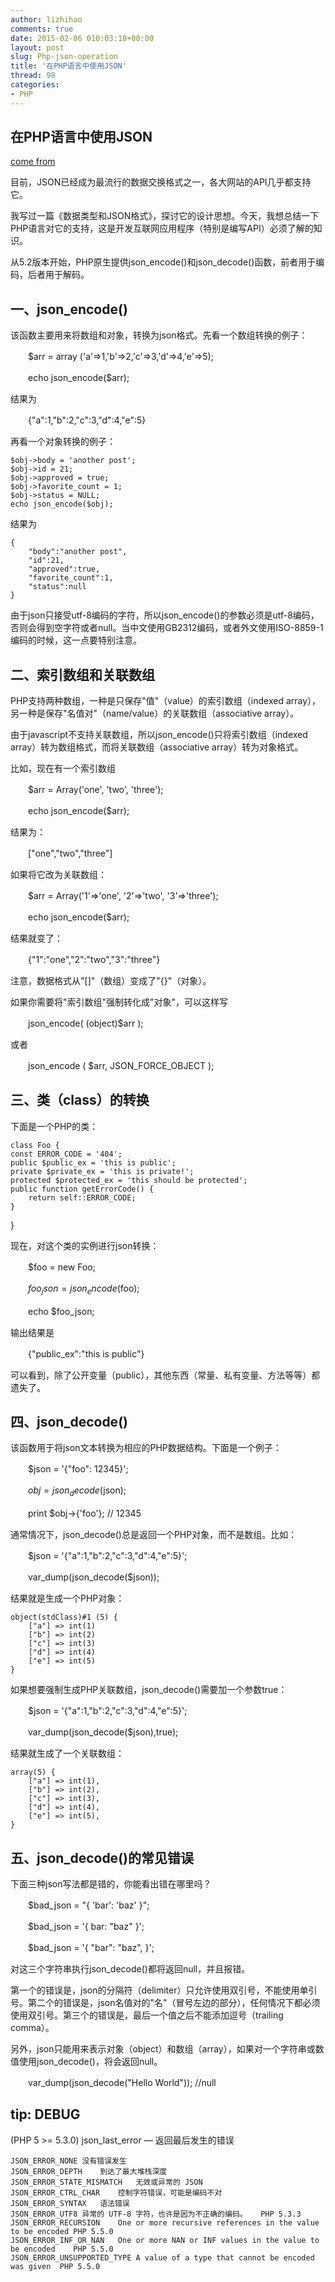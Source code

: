 ```yaml
---
author: lizhihao
comments: true
date: 2015-02-06 010:03:18+00:00
layout: post
slug: Php-json-operation
title: '在PHP语言中使用JSON'
thread: 98
categories:
- PHP 
---
```


在PHP语言中使用JSON
--

[come from](http://blogread.cn/it/article/3026?f=sa)


目前，JSON已经成为最流行的数据交换格式之一，各大网站的API几乎都支持它。

我写过一篇《数据类型和JSON格式》，探讨它的设计思想。今天，我想总结一下PHP语言对它的支持，这是开发互联网应用程序（特别是编写API）必须了解的知识。

从5.2版本开始，PHP原生提供json_encode()和json_decode()函数，前者用于编码，后者用于解码。

一、json_encode()
---

该函数主要用来将数组和对象，转换为json格式。先看一个数组转换的例子：

　　$arr = array ('a'=>1,'b'=>2,'c'=>3,'d'=>4,'e'=>5);

　　echo json_encode($arr);

结果为

　　{"a":1,"b":2,"c":3,"d":4,"e":5}

再看一个对象转换的例子：

    $obj->body = 'another post';
    $obj->id = 21;
    $obj->approved = true;
    $obj->favorite_count = 1;
    $obj->status = NULL;
    echo json_encode($obj);

结果为

    {
        "body":"another post",
        "id":21,
        "approved":true,
        "favorite_count":1,
        "status":null
    }

由于json只接受utf-8编码的字符，所以json_encode()的参数必须是utf-8编码，否则会得到空字符或者null。当中文使用GB2312编码，或者外文使用ISO-8859-1编码的时候，这一点要特别注意。

二、索引数组和关联数组
---

PHP支持两种数组，一种是只保存"值"（value）的索引数组（indexed array），另一种是保存"名值对"（name/value）的关联数组（associative array）。

由于javascript不支持关联数组，所以json_encode()只将索引数组（indexed array）转为数组格式，而将关联数组（associative array）转为对象格式。

比如，现在有一个索引数组

　　$arr = Array('one', 'two', 'three');

　　echo json_encode($arr);

结果为：

　　["one","two","three"]

如果将它改为关联数组：

　　$arr = Array('1'=>'one', '2'=>'two', '3'=>'three');

　　echo json_encode($arr);

结果就变了：

　　{"1":"one","2":"two","3":"three"}

注意，数据格式从"[]"（数组）变成了"{}"（对象）。

如果你需要将"索引数组"强制转化成"对象"，可以这样写

　　json_encode( (object)$arr );

或者

　　json_encode ( $arr, JSON_FORCE_OBJECT );




三、类（class）的转换
---
下面是一个PHP的类：

    class Foo {
    const ERROR_CODE = '404';
    public $public_ex = 'this is public';
    private $private_ex = 'this is private!';
    protected $protected_ex = 'this should be protected'; 
    public function getErrorCode() {
        return self::ERROR_CODE;
    }
}

现在，对这个类的实例进行json转换：

　　$foo = new Foo;

　　$foo_json = json_encode($foo);

　　echo $foo_json;

输出结果是

　　{"public_ex":"this is public"}

可以看到，除了公开变量（public），其他东西（常量、私有变量、方法等等）都遗失了。



四、json_decode()
---

该函数用于将json文本转换为相应的PHP数据结构。下面是一个例子：

　　$json = '{"foo": 12345}';

　　$obj = json_decode($json);

　　print $obj->{'foo'}; // 12345

通常情况下，json_decode()总是返回一个PHP对象，而不是数组。比如：

　　$json = '{"a":1,"b":2,"c":3,"d":4,"e":5}';

　　var_dump(json_decode($json));

结果就是生成一个PHP对象：

    object(stdClass)#1 (5) {
        ["a"] => int(1)
        ["b"] => int(2)
        ["c"] => int(3)
        ["d"] => int(4)
        ["e"] => int(5)
    }

如果想要强制生成PHP关联数组，json_decode()需要加一个参数true：

　　$json = '{"a":1,"b":2,"c":3,"d":4,"e":5}';

　　var_dump(json_decode($json),true);

结果就生成了一个关联数组：


    array(5) {
        ["a"] => int(1),
        ["b"] => int(2),
        ["c"] => int(3),
        ["d"] => int(4),
        ["e"] => int(5),
    }



五、json_decode()的常见错误
---

下面三种json写法都是错的，你能看出错在哪里吗？

　　$bad_json = "{ 'bar': 'baz' }";

　　$bad_json = '{ bar: "baz" }';

　　$bad_json = '{ "bar": "baz", }';

对这三个字符串执行json_decode()都将返回null，并且报错。

第一个的错误是，json的分隔符（delimiter）只允许使用双引号，不能使用单引号。第二个的错误是，json名值对的"名"（冒号左边的部分），任何情况下都必须使用双引号。第三个的错误是，最后一个值之后不能添加逗号（trailing comma）。

另外，json只能用来表示对象（object）和数组（array），如果对一个字符串或数值使用json_decode()，将会返回null。

　　var_dump(json_decode("Hello World")); //null




tip: DEBUG
---
(PHP 5 >= 5.3.0)
json_last_error — 返回最后发生的错误

    JSON_ERROR_NONE 没有错误发生   
    JSON_ERROR_DEPTH    到达了最大堆栈深度    
    JSON_ERROR_STATE_MISMATCH   无效或异常的 JSON  
    JSON_ERROR_CTRL_CHAR    控制字符错误，可能是编码不对   
    JSON_ERROR_SYNTAX   语法错误     
    JSON_ERROR_UTF8 异常的 UTF-8 字符，也许是因为不正确的编码。   PHP 5.3.3
    JSON_ERROR_RECURSION    One or more recursive references in the value to be encoded PHP 5.5.0
    JSON_ERROR_INF_OR_NAN   One or more NAN or INF values in the value to be encoded    PHP 5.5.0
    JSON_ERROR_UNSUPPORTED_TYPE A value of a type that cannot be encoded was given  PHP 5.5.0

